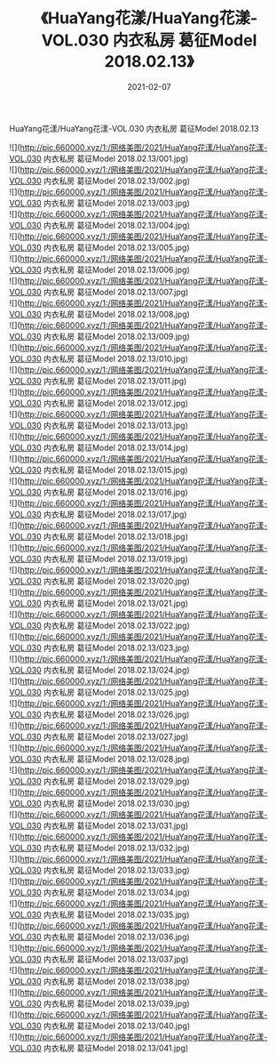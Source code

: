 ﻿---
layout: post
title:  《HuaYang花漾/HuaYang花漾-VOL.030 内衣私房 葛征Model 2018.02.13》
date:   2021-02-07
img: http://pic.660000.xyz/1:/网络美图/2021/HuaYang花漾/HuaYang花漾-VOL.030 内衣私房 葛征Model 2018.02.13/000.jpg
categories: [美女, 清纯, 唯美]
---

HuaYang花漾/HuaYang花漾-VOL.030 内衣私房 葛征Model 2018.02.13

 ![](http://pic.660000.xyz/1:/网络美图/2021/HuaYang花漾/HuaYang花漾-VOL.030 内衣私房 葛征Model 2018.02.13/001.jpg) <br>![](http://pic.660000.xyz/1:/网络美图/2021/HuaYang花漾/HuaYang花漾-VOL.030 内衣私房 葛征Model 2018.02.13/002.jpg) <br>![](http://pic.660000.xyz/1:/网络美图/2021/HuaYang花漾/HuaYang花漾-VOL.030 内衣私房 葛征Model 2018.02.13/003.jpg) <br>![](http://pic.660000.xyz/1:/网络美图/2021/HuaYang花漾/HuaYang花漾-VOL.030 内衣私房 葛征Model 2018.02.13/004.jpg) <br>![](http://pic.660000.xyz/1:/网络美图/2021/HuaYang花漾/HuaYang花漾-VOL.030 内衣私房 葛征Model 2018.02.13/005.jpg) <br>![](http://pic.660000.xyz/1:/网络美图/2021/HuaYang花漾/HuaYang花漾-VOL.030 内衣私房 葛征Model 2018.02.13/006.jpg) <br>![](http://pic.660000.xyz/1:/网络美图/2021/HuaYang花漾/HuaYang花漾-VOL.030 内衣私房 葛征Model 2018.02.13/007.jpg) <br>![](http://pic.660000.xyz/1:/网络美图/2021/HuaYang花漾/HuaYang花漾-VOL.030 内衣私房 葛征Model 2018.02.13/008.jpg) <br>![](http://pic.660000.xyz/1:/网络美图/2021/HuaYang花漾/HuaYang花漾-VOL.030 内衣私房 葛征Model 2018.02.13/009.jpg) <br>![](http://pic.660000.xyz/1:/网络美图/2021/HuaYang花漾/HuaYang花漾-VOL.030 内衣私房 葛征Model 2018.02.13/010.jpg) <br>![](http://pic.660000.xyz/1:/网络美图/2021/HuaYang花漾/HuaYang花漾-VOL.030 内衣私房 葛征Model 2018.02.13/011.jpg) <br>![](http://pic.660000.xyz/1:/网络美图/2021/HuaYang花漾/HuaYang花漾-VOL.030 内衣私房 葛征Model 2018.02.13/012.jpg) <br>![](http://pic.660000.xyz/1:/网络美图/2021/HuaYang花漾/HuaYang花漾-VOL.030 内衣私房 葛征Model 2018.02.13/013.jpg) <br>![](http://pic.660000.xyz/1:/网络美图/2021/HuaYang花漾/HuaYang花漾-VOL.030 内衣私房 葛征Model 2018.02.13/014.jpg) <br>![](http://pic.660000.xyz/1:/网络美图/2021/HuaYang花漾/HuaYang花漾-VOL.030 内衣私房 葛征Model 2018.02.13/015.jpg) <br>![](http://pic.660000.xyz/1:/网络美图/2021/HuaYang花漾/HuaYang花漾-VOL.030 内衣私房 葛征Model 2018.02.13/016.jpg) <br>![](http://pic.660000.xyz/1:/网络美图/2021/HuaYang花漾/HuaYang花漾-VOL.030 内衣私房 葛征Model 2018.02.13/017.jpg) <br>![](http://pic.660000.xyz/1:/网络美图/2021/HuaYang花漾/HuaYang花漾-VOL.030 内衣私房 葛征Model 2018.02.13/018.jpg) <br>![](http://pic.660000.xyz/1:/网络美图/2021/HuaYang花漾/HuaYang花漾-VOL.030 内衣私房 葛征Model 2018.02.13/019.jpg) <br>![](http://pic.660000.xyz/1:/网络美图/2021/HuaYang花漾/HuaYang花漾-VOL.030 内衣私房 葛征Model 2018.02.13/020.jpg) <br>![](http://pic.660000.xyz/1:/网络美图/2021/HuaYang花漾/HuaYang花漾-VOL.030 内衣私房 葛征Model 2018.02.13/021.jpg) <br>![](http://pic.660000.xyz/1:/网络美图/2021/HuaYang花漾/HuaYang花漾-VOL.030 内衣私房 葛征Model 2018.02.13/022.jpg) <br>![](http://pic.660000.xyz/1:/网络美图/2021/HuaYang花漾/HuaYang花漾-VOL.030 内衣私房 葛征Model 2018.02.13/023.jpg) <br>![](http://pic.660000.xyz/1:/网络美图/2021/HuaYang花漾/HuaYang花漾-VOL.030 内衣私房 葛征Model 2018.02.13/024.jpg) <br>![](http://pic.660000.xyz/1:/网络美图/2021/HuaYang花漾/HuaYang花漾-VOL.030 内衣私房 葛征Model 2018.02.13/025.jpg) <br>![](http://pic.660000.xyz/1:/网络美图/2021/HuaYang花漾/HuaYang花漾-VOL.030 内衣私房 葛征Model 2018.02.13/026.jpg) <br>![](http://pic.660000.xyz/1:/网络美图/2021/HuaYang花漾/HuaYang花漾-VOL.030 内衣私房 葛征Model 2018.02.13/027.jpg) <br>![](http://pic.660000.xyz/1:/网络美图/2021/HuaYang花漾/HuaYang花漾-VOL.030 内衣私房 葛征Model 2018.02.13/028.jpg) <br>![](http://pic.660000.xyz/1:/网络美图/2021/HuaYang花漾/HuaYang花漾-VOL.030 内衣私房 葛征Model 2018.02.13/029.jpg) <br>![](http://pic.660000.xyz/1:/网络美图/2021/HuaYang花漾/HuaYang花漾-VOL.030 内衣私房 葛征Model 2018.02.13/030.jpg) <br>![](http://pic.660000.xyz/1:/网络美图/2021/HuaYang花漾/HuaYang花漾-VOL.030 内衣私房 葛征Model 2018.02.13/031.jpg) <br>![](http://pic.660000.xyz/1:/网络美图/2021/HuaYang花漾/HuaYang花漾-VOL.030 内衣私房 葛征Model 2018.02.13/032.jpg) <br>![](http://pic.660000.xyz/1:/网络美图/2021/HuaYang花漾/HuaYang花漾-VOL.030 内衣私房 葛征Model 2018.02.13/033.jpg) <br>![](http://pic.660000.xyz/1:/网络美图/2021/HuaYang花漾/HuaYang花漾-VOL.030 内衣私房 葛征Model 2018.02.13/034.jpg) <br>![](http://pic.660000.xyz/1:/网络美图/2021/HuaYang花漾/HuaYang花漾-VOL.030 内衣私房 葛征Model 2018.02.13/035.jpg) <br>![](http://pic.660000.xyz/1:/网络美图/2021/HuaYang花漾/HuaYang花漾-VOL.030 内衣私房 葛征Model 2018.02.13/036.jpg) <br>![](http://pic.660000.xyz/1:/网络美图/2021/HuaYang花漾/HuaYang花漾-VOL.030 内衣私房 葛征Model 2018.02.13/037.jpg) <br>![](http://pic.660000.xyz/1:/网络美图/2021/HuaYang花漾/HuaYang花漾-VOL.030 内衣私房 葛征Model 2018.02.13/038.jpg) <br>![](http://pic.660000.xyz/1:/网络美图/2021/HuaYang花漾/HuaYang花漾-VOL.030 内衣私房 葛征Model 2018.02.13/039.jpg) <br>![](http://pic.660000.xyz/1:/网络美图/2021/HuaYang花漾/HuaYang花漾-VOL.030 内衣私房 葛征Model 2018.02.13/040.jpg) <br>![](http://pic.660000.xyz/1:/网络美图/2021/HuaYang花漾/HuaYang花漾-VOL.030 内衣私房 葛征Model 2018.02.13/041.jpg) <br>